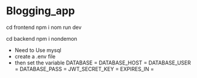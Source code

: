 # Blogging_app


cd frontend
npm i
nom run dev


cd backend 
npm i
nondemon



* Need to Use mysql
* create a .env file
* then set the variable
               DATABASE =
               DATABASE_HOST =
               DATABASE_USER =
               DATABASE_PASS =
               JWT_SECRET_KEY =
               EXPIRES_IN = 
